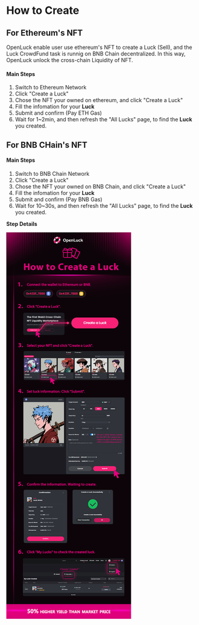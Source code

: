 # How to Create

## **For Ethereum's NFT**

OpenLuck enable user use ethereum's NFT to create a Luck (Sell), and the Luck CrowdFund task is runnig on BNB Chain decentralized. In this way, OpenLuck unlock the cross-chain Liquidity of NFT.

#### **Main Steps**

1. Switch to Ethereum Network
2. Click "Create a Luck"
3. Chose the NFT your owned on ethereum, and click "Create a Luck"
4. Fill the infomation for your **Luck**
5. Submit and confirm (Pay ETH Gas)
6. Wait for 1\~2min, and then refresh the "All Lucks" page, to find the **Luck** you created.

## **For BNB CHain's NFT**

#### **Main Steps**

1. Switch to BNB Chain Network
2. Click "Create a Luck"
3. Chose the NFT your owned on BNB Chain, and click "Create a Luck"
4. Fill the infomation for your **Luck**
5. Submit and confirm (Pay BNB Gas)
6. Wait for 10\~30s, and then refresh the "All Lucks" page, to find the **Luck** you created.



**Step Details**

![](<../../.gitbook/assets/How to Create a Luck.jpg>)
